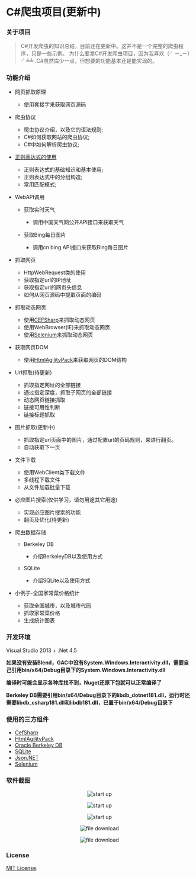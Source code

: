 # C\#爬虫项目(更新中)
### 关于项目
> C#开发爬虫的知识总结，目前还在更新中。这并不是一个完整的爬虫程序，只是一些示例。
> 为什么要拿C#开发爬虫项目，因为我喜欢（╯－_－）╯╧╧ .C#虽然库少一点，但想要的功能基本还是能实现的。

### 功能介绍
* 网页抓取原理
  * 使用套接字来获取网页源码

* 爬虫协议
  * 爬虫协议介绍，以及它的语法规则;
  * C#如何获取网站的爬虫协议;
  * C#中如何解析爬虫协议;

* [正则表达式的使用](https://github.com/zhaotianff/CSharpCrawler/blob/master/CSharpCrawler/%E6%AD%A3%E5%88%99%E8%A1%A8%E8%BE%BE%E5%BC%8F.md)
  * 正则表达式的基础知识和基本使用;
  * 正则表达式中的分组构造;
  * 常用匹配模式;

* WebAPI调用
    * 获取实时天气
      * 调用中国天气网公开API接口来获取天气
      
    * 获取Bing每日图片
      * 调用cn bing API接口来获取Bing每日图片
      
* 抓取网页
  * HttpWebRequest类的使用
  * 获取指定url的IP地址
  * 获取指定url的网页头信息
  * 如何从网页源码中提取页面的编码

* 抓取动态网页
  * 使用[CEFSharp](https://github.com/cefsharp/CefSharp)来抓取动态网页
  * 使用WebBrowser(IE)来抓取动态网页
  * 使用[Selenium](https://github.com/SeleniumHQ/selenium)来抓取动态网页

* 获取网页DOM
  * 使用[HtmlAgilityPack](https://github.com/zzzprojects/html-agility-pack)来获取网页的DOM结构

* Url抓取(待更新)
    * 抓取指定网址的全部链接
    * 通过指定深度，抓取子网页的全部链接
    * 动态网页链接抓取
    * 链接可用性判断
    * 链接标题抓取
    
* 图片抓取(更新中)
  * 抓取指定url页面中的图片，通过配置url的页码规则，来进行翻页。
  * 自动获取下一页

* 文件下载
  * 使用WebClient类下载文件
  * 多线程下载文件
  * 从文件加载批量下载

* 必应图片搜索(仅供学习，请勿用途其它用途)
  * 实现必应图片搜索的功能
  * 翻页及优化(待更新)

* 爬虫数据存储
    * Berkeley DB
      * 介绍BerkeleyDB以及使用方式
    
    * SQLite
      * 介绍SQLite以及使用方式
	 
* 小例子-全国家常菜价格统计
    * 获取全国城市，以及城市代码
	* 抓取家常菜价格
	* 生成统计图表
    
### 开发环境
Visual Studio 2013 + .Net 4.5<br/>

**如果没有安装Blend，GAC中没有System.Windows.Interactivity.dll，需要自己引用bin/x64/Debug目录下的System.Windows.Interactivity.dll**

**编译时可能会显示各种库找不到，Nuget还原下包就可以正常编译了**

**Berkeley DB需要引用bin/x64/Debug目录下的libdb_dotnet181.dll，运行时还需要libdb_csharp181.dll和libdb181.dll，已置于bin/x64/Debug目录下**

### 使用的三方组件
* [CefSharp](https://github.com/cefsharp/CefSharp)
* [HtmlAgilityPack](https://github.com/zzzprojects/html-agility-pack)
* [Oracle Berkeley DB](https://www.oracle.com/database/technologies/related/berkeleydb.html)
* [SQLite](https://www.sqlite.org/index.html)
* [Json.NET](https://github.com/JamesNK/Newtonsoft.Json)
* [Selenium](https://github.com/SeleniumHQ/selenium)

### 软件截图
<p align="center">
 <img align="center" alt="start up" src="https://github.com/zhaotianff/CSharpCrawler/blob/master/CSharpCrawler/ScreenShots/1.png" />
</p>


<p align="center">
 <img align="center" alt="start up" src="https://github.com/zhaotianff/CSharpCrawler/blob/master/CSharpCrawler/ScreenShots/2.png" />
</p>


<p align="center">
 <img align="center" alt="start up" src="https://github.com/zhaotianff/CSharpCrawler/blob/master/CSharpCrawler/ScreenShots/3.png" />
</p>


<p align="center">
 <img align="center" alt="file download" src="https://github.com/zhaotianff/CSharpCrawler/blob/master/CSharpCrawler/ScreenShots/4.png" />
</p>


<p align="center">
 <img align="center" alt="file download" src="https://github.com/zhaotianff/CSharpCrawler/blob/master/CSharpCrawler/ScreenShots/5.png" />
</p>


### License

[MIT License](LICENSE).
